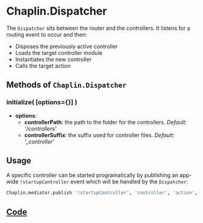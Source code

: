 # Chaplin.Dispatcher

The `Dispatcher` sits between the router and the controllers. It listens for a routing event to occur and then:

* Disposes the previously active controller
* Loads the target controller module
* Instantiates the new controller
* Calls the target action

## Methods of `Chaplin.Dispatcher`

<a name="initialize"></a>

### initialize( [options={}] )

* **options**:
    * **controllerPath**: the path to the folder for the controllers. *Default: '/controllers'*
    * **controllerSuffix**: the suffix used for controller files. *Default: '_controller'*

## Usage
A specific controller can be started programatically by publishing an app-wide `!startupController` event which will be handled by the `Dispatcher`:

```coffeescript
Chaplin.mediator.publish '!startupController', 'controller', 'action', params
```

## [Code](https://github.com/chaplinjs/chaplin/blob/master/src/chaplin/dispatcher.coffee)
